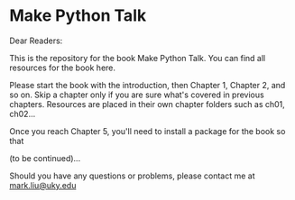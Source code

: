 # Make Python Talk

Dear Readers: 

This is the repository for the book Make Python Talk. You can find all resources for the book here.

Please start the book with the introduction, then Chapter 1, Chapter 2, and so on. Skip a chapter only if you are sure what's covered in previous chapters. 
Resources are placed in their own chapter folders such as ch01, ch02... 

Once you reach Chapter 5, you'll need to install a package for the book so that 

(to be continued)...

Should you have any questions or problems, please contact me at mark.liu@uky.edu
